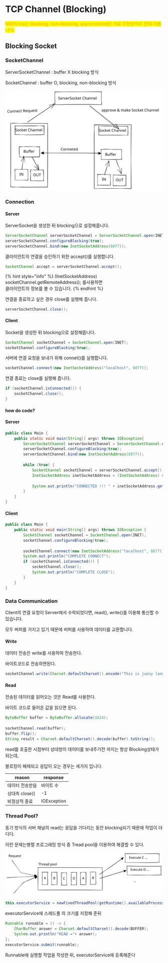 # TCP Channel (Blocking)

<mark style="color:orange;">NIO의 tcp는 blocking, non-blocking, asyncronized은 서로 구현방식이 전혀 다릅니다.</mark>

## Blocking Socket

### SocketChannel

ServerSocketChannel : buffer X  blocking 방식

SocketChannel : buffer O, blocking, non-blocking 방식&#x20;

<img src="../../../.gitbook/assets/file.drawing (10).svg" alt="" class="gitbook-drawing">

### Connection

#### Server

ServerSocket을 생성한 뒤 blocking으로 설정해줍니다.

```java
ServerSocketChannel serverSocketChannel = ServerSocketChannel.open(INET);
serverSocketChannel.configureBlocking(true);
serverSocketChannel.bind(new InetSocketAddress(8877));
```

클라이언트의 연결을 승인하기 위한 accept()를 실행합니다.

```java
SocketChannel accept = serverSocketChannel.accept();
```

{% hint style="info" %}
(InetSocketAddress) socketChannel.getRemoteAddress();  를사용하면\
클라이언트의 정보를 볼 수 있습니다.
{% endhint %}

연결을 종료하고 싶은 경우 close를 실행해 줍니다.

```java
serverSocketChannel.close();
```

#### Client

Socket을 생성한 뒤 blocking으로 설정해줍니다.

```java
SocketChannel socketChannel = SocketChannel.open(INET);
socketChannel.configureBlocking(true);
```

서버에 연결 요청을 보내기 위해 connet()를 실행합니다.

```java
socketChannel.connect(new InetSocketAddress("localhost", 8877));
```

연결 종료는 close를 실행해 줍니다.

```java
if (socketChannel.isConnected()) {
    socketChannel.close();
}
```

#### how do code?

#### Server

```java
public class Main {
    public static void main(String[] args) throws IOException{
        ServerSocketChannel serverSocketChannel = ServerSocketChannel.open(INET);
        serverSocketChannel.configureBlocking(true);
        serverSocketChannel.bind(new InetSocketAddress(8877));

        while (true) {
            SocketChannel socketChannel = serverSocketChannel.accept();
            InetSocketAddress inetSocketAddress = (InetSocketAddress) socketChannel.getRemoteAddress();

            System.out.println("CONNECTED !!! " + inetSocketAddress.getHostName());
        }
    }
}
```

#### Client

```java
public class Main {
    public static void main(String[] args) throws IOException {
        SocketChannel socketChannel = SocketChannel.open(INET);
        socketChannel.configureBlocking(true);

        socketChannel.connect(new InetSocketAddress("localhost", 8877));
        System.out.println("COMPLETE CONNECT");
        if (socketChannel.isConnected()) {
            socketChannel.close();
            System.out.println("COMPLETE CLOSE");
        }
    }
}
```

### Data Communication

Client의 연결 요청이 Server에서 수락되었다면,  read(), write()를 이용해 통신할 수 있습니다.

모두 버퍼를 가지고 있기 때문에 버퍼를 사용하여 데이터를 교환합니다.

#### Write

데이터 전송은 write를 사용하여 전송한다.

바이트코드로 전송하면된다.

```java
socketChannel.write(Charset.defaultCharset().encode("This is junny land"));
```

#### Read

전송된 데이터를 읽어오는 것은 Read를 사용한다.

바이트 코드로 들어온 값을 읽으면 된다.

```java
ByteBuffer buffer = ByteBuffer.allocate(1024);

socketChannel.read(buffer);
buffer.flip();
String result = Charset.defaultCharset().decode(buffer).toString();
```

read를 호출한 시점부터 상대방이 데이터를 보내주기전 까지는 항상 Blocking상태가 되는데,

블로킹이 해제되고 응답이 오는 경우는 세가지 입니다.

| reason      | response    |
| ----------- | ----------- |
| 데이터 전송받음    | 바이트 수       |
| 상대측 close() | -1          |
| 비정상적 종료     | IOException |



### Thread  Pool?

동기 방식의 서버 채널의 read는 응답을 기다리는 동안 blocking되기 때문에 작업이 뎌디다.

이런 문제는병렬 프로그래밍 방식 중 Tread pool을 이용하여 해결할 수 있다.

<img src="../../../.gitbook/assets/file.drawing (1) (1) (2).svg" alt="" class="gitbook-drawing">

```java
this.executorService = newFixedThreadPool(getRuntime().availableProcessors());
```

executorService에 스레드풀 의 크기를 지정해 준뒤

```java
Runnable runnable = () -> {
    CharBuffer answer = Charset.defaultCharset().decode(BUFFER);
    System.out.println("READ ="+ answer);
};
executorService.submit(runnable);
```

Runnable에 실행할 작업을 작성한 뒤, executorService에 등록해준다



##
